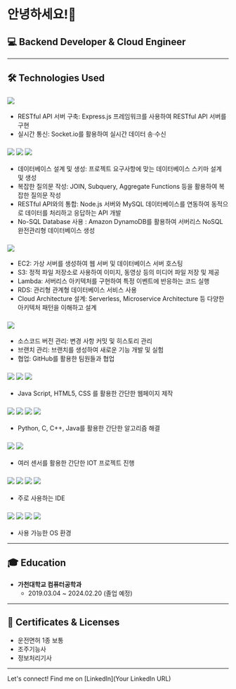 <!-- Header -->
# 안녕하세요!👋 

## 💻 Backend Developer & Cloud Engineer

---

## 🛠️ Technologies Used

### ![](https://img.shields.io/badge/Node.js-43853D?style=for-the-badge&logo=node.js&logoColor=white)
- RESTful API 서버 구축: Express.js 프레임워크를 사용하여 RESTful API 서버를 구현
- 실시간 통신: Socket.io를 활용하여 실시간 데이터 송·수신
   
### ![](https://img.shields.io/badge/MySQL-005C84?style=for-the-badge&logo=mysql&logoColor=white) ![](https://img.shields.io/badge/Oracle-F80000?style=for-the-badge&logo=Oracle&logoColor=white) ![](https://img.shields.io/badge/Amazon%20DynamoDB-4053D6?style=for-the-badge&logo=Amazon%20DynamoDB&logoColor=white)
- 데이터베이스 설계 및 생성: 프로젝트 요구사항에 맞는 데이터베이스 스키마 설계 및 생성
- 복잡한 질의문 작성: JOIN, Subquery, Aggregate Functions 등을 활용하여 복잡한 질의문 작성
- RESTful API와의 통합: Node.js 서버와 MySQL 데이터베이스를 연동하여 동적으로 데이터를 처리하고 응답하는 API 개발
- No-SQL Database 사용 : Amazon DynamoDB를 활용하여 서버리스 NoSQL 완전관리형 데이터베이스 생성
   
### ![](https://img.shields.io/badge/Amazon_AWS-FF9900?style=for-the-badge&logo=amazonaws&logoColor=white)
- EC2: 가상 서버를 생성하여 웹 서버 및 데이터베이스 서버 호스팅
- S3: 정적 파일 저장소로 사용하여 이미지, 동영상 등의 미디어 파일 저장 및 제공
- Lambda: 서버리스 아키텍처를 구현하여 특정 이벤트에 반응하는 코드 실행
- RDS: 관리형 관계형 데이터베이스 서비스 사용
- Cloud Architecture 설계: Serverless, Microservice Architecture 등 다양한 아키텍처 패턴을 이해하고 설계
   
### ![](https://img.shields.io/badge/GitHub-100000?style=for-the-badge&logo=github&logoColor=white)
- 소스코드 버전 관리: 변경 사항 커밋 및 히스토리 관리
- 브랜치 관리: 브랜치를 생성하여 새로운 기능 개발 및 실험
- 협업: GitHub를 활용한 팀원들과 협업
   
### ![](https://img.shields.io/badge/JavaScript-F7DF1E?style=for-the-badge&logo=JavaScript&logoColor=white) ![](https://img.shields.io/badge/HTML5-E34F26?style=for-the-badge&logo=html5&logoColor=white) ![](https://img.shields.io/badge/CSS3-1572B6?style=for-the-badge&logo=css3&logoColor=white)
- Java Script, HTML5, CSS 를 활용한 간단한 웹페이지 제작
   
### ![](https://img.shields.io/badge/Python-14354C?style=for-the-badge&logo=python&logoColor=white) ![](https://img.shields.io/badge/C-00599C?style=for-the-badge&logo=c&logoColor=white) ![](https://img.shields.io/badge/C%2B%2B-00599C?style=for-the-badge&logo=c%2B%2B&logoColor=white) ![](https://img.shields.io/badge/Java-ED8B00?style=for-the-badge&logo=openjdk&logoColor=white) 
- Python, C, C++, Java를 활용한 간단한 알고리즘 해결
   
### ![](https://img.shields.io/badge/Arduino_IDE-00979D?style=for-the-badge&logo=arduino&logoColor=white) ![](https://img.shields.io/badge/Raspberry%20Pi-A22846?style=for-the-badge&logo=Raspberry%20Pi&logoColor=white)
- 여러 센서를 활용한 간단한 IOT 프로젝트 진행
   
### ![](https://img.shields.io/badge/Visual_Studio_Code-0078D4?style=for-the-badge&logo=visual%20studio%20code&logoColor=white) ![](https://img.shields.io/badge/Visual_Studio-5C2D91?style=for-the-badge&logo=visual%20studio&logoColor=white) ![](https://img.shields.io/badge/Spyder%20Ide-FF0000?style=for-the-badge&logo=spyder%20ide&logoColor=white) ![](https://img.shields.io/badge/Eclipse-2C2255?style=for-the-badge&logo=eclipse&logoColor=white)
- 주로 사용하는 IDE
   
### ![](https://img.shields.io/badge/mac%20os-000000?style=for-the-badge&logo=apple&logoColor=white) ![](https://img.shields.io/badge/Windows-0078D6?style=for-the-badge&logo=windows&logoColor=white) ![](https://img.shields.io/badge/Linux-FCC624?style=for-the-badge&logo=linux&logoColor=black) ![](https://img.shields.io/badge/Debian-A81D33?style=for-the-badge&logo=debian&logoColor=white)
- 사용 가능한 OS 환경



---

## 🎓 Education
- **가천대학교 컴퓨터공학과**
  - 2019.03.04 ~ 2024.02.20 (졸업 예정)

---

## 🪪 Certificates & Licenses
- 운전면허 1종 보통
- 조주기능사
- 정보처리기사

---

Let's connect! Find me on [LinkedIn](Your LinkedIn URL)
